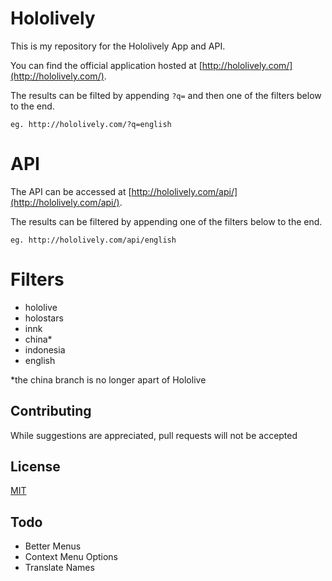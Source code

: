 # Hololively

This is my repository for the Hololively App and API.

You can find the official application hosted at [http://hololively.com/](http://hololively.com/).

The results can be filted by appending `?q=` and then one of the filters below to the end.

`eg. http://hololively.com/?q=english`

# API

The API can be accessed at [http://hololively.com/api/](http://hololively.com/api/).

The results can be filtered by appending one of the filters below to the end.

`eg. http://hololively.com/api/english`

# Filters
- hololive
- holostars
- innk
- china*
- indonesia
- english

*the china branch is no longer apart of Hololive

## Contributing
While suggestions are appreciated, pull requests will not be accepted

## License
[MIT](https://choosealicense.com/licenses/mit/)

## Todo
- Better Menus
- Context Menu Options
- Translate Names